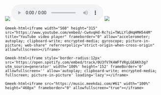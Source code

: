 <img src="https://picsum.photos/200">

<audio controls>
  <source src="https://open.spotify.com/embed/track/0U3fV7K4WFfVRgLGEAKh3g?utm_source=generator" type="audio/mpeg">
</audio>


<img src="https://picsum.photos/200">

`Gmeek-html<iframe width="560" height="315" src="https://www.youtube.com/embed/-Cw4vqHd-Rc?si=TWLLYldHqHMH544M" title="YouTube video player" frameborder="0" allow="accelerometer; autoplay; clipboard-write; encrypted-media; gyroscope; picture-in-picture; web-share" referrerpolicy="strict-origin-when-cross-origin" allowfullscreen></iframe>`


`Gmeek-html<iframe style='border-radius:12px' src='https://open.spotify.com/embed/track/0U3fV7K4WFfVRgLGEAKh3g?utm_source=generator' width='100%' height='152' frameBorder='0' allowfullscreen='' allow='autoplay; clipboard-write; encrypted-media; fullscreen; picture-in-picture' loading='lazy'></iframe>`

`Gmeek-html<iframe src="https://music.meekdai.com/#61" width="100%" height="460px" frameborder="0" allowfullscreen="true"></iframe>`
